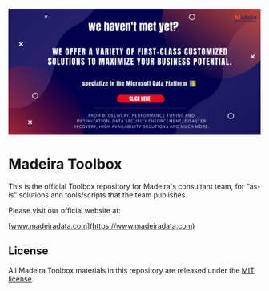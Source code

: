 [![Welcome - We are Madeira Data Solutions](banner_1024.png)](https://www.madeiradata.com)

# Madeira Toolbox

This is the official Toolbox repository for Madeira's consultant team, for "as-is" solutions and tools/scripts that the team publishes.

Please visit our official website at:

[www.madeiradata.com](https://www.madeiradata.com)

## License

All Madeira Toolbox materials in this repository are released under the [MIT license](https://github.com/MadeiraData/MadeiraToolbox/blob/master/LICENSE).
